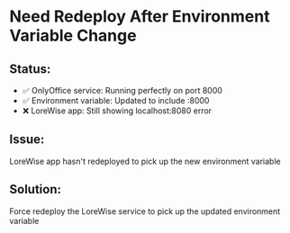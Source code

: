 # Need Redeploy After Environment Variable Change

## Status:
- ✅ OnlyOffice service: Running perfectly on port 8000
- ✅ Environment variable: Updated to include :8000
- ❌ LoreWise app: Still showing localhost:8080 error

## Issue:
LoreWise app hasn't redeployed to pick up the new environment variable

## Solution:
Force redeploy the LoreWise service to pick up the updated environment variable
